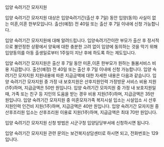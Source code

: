 입양 숙려기간 모자지원


입양 숙려기간 모자지원 대상은 입양숙려기간(출산 후 7일) 동안 입양(동의) 사실이 없는 미혼,이혼 한부모입니다. 출산(예정) 전 40일 또는 출산 후 7일 이내에 신청 가능합니다.


입양 숙려기간 모자지원에 대해 알려드립니다.
입양숙려기간이란 부모가 출산 후 정서적으로 불안정한 상황에서 양육에 대한 충분한 고려 없이 입양에 동의하는 것을 막기 위해 입양동의를 아동 출생일로부터 1주일이 지난 후에 하도록 하는 제도입니다.


입양 숙려기간 모자지원은 출산 후 7일 동안 미혼,이혼 한부모가 원하는 돌봄서비스 비용 지급합니다. 출산(예정) 전 40일 또는 출산 후 7일 이내에 신청 가능합니다. 입양 숙려기간 모자지원 지원내용에 따른 지급금액에 대한 자세한 내용은 다음과 같습니다.
입양 숙려기간 모자지원 중 가정 내 보호지원은 산후지원인력 가정방문 서비스 비용 지원(1주)하며, 지급금액은 50만 원입니다.
입양 숙려기간 모자지원 중 가정 내 보호지원일 때, 가족 또는 친구 등 지인의 도움을 받는 경우 비용 지원(1주)하며, 지급금액은 35만 원입니다.
입양 숙려기간 모자지원 중 미혼모자가족 복지시설 입소는 시설입소 시 산후지원인력 인건비 지원(1주)하며, 지급금액은 40만 원입니다.
입양 숙려기간 모자지원 중 산후조리원 입소는 산후조리원 이용료 지원(1주)하며, 지급금액은 최대 70만 원입니다.


입양 숙려기간 모자지원 신청 방법은 시군구청 입양담당부서에 신청하시면 됩니다.


입양 숙려기간 모자지원 관련 문의는 보건복지상담센터로 하시면 되고, 전화번호는 129 입니다.